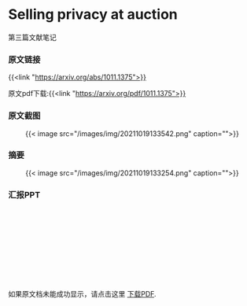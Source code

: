 # Selling privacy at auction


第三篇文献笔记
<!--more-->

### 原文链接

{{<link "https://arxiv.org/abs/1011.1375">}}

原文pdf下载:{{<link "https://arxiv.org/pdf/1011.1375">}}

### 原文截图


<center>{{< image src="/images/img/20211019133542.png" caption="">}}</center>


### 摘要

<center>{{< image src="/images/img/20211019133254.png" caption="">}}</center>

### 汇报PPT

<object data="https://jokerzhangimg.oss-cn-beijing.aliyuncs.com/pdf/20211019.pdf" type="application/pdf" width="100%" height= "700px">
    <embed src="https://jokerzhangimg.oss-cn-beijing.aliyuncs.com/pdf/20211019.pdf">
        <p>如果原文档未能成功显示，请点击这里 <a href="https://jokerzhangimg.oss-cn-beijing.aliyuncs.com/pdf/20211019.pdf">下载PDF</a>.</p>
    </embed>
</object>


